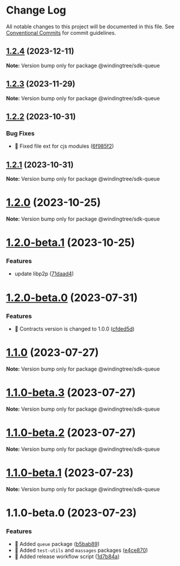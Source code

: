 # Change Log

All notable changes to this project will be documented in this file.
See [Conventional Commits](https://conventionalcommits.org) for commit guidelines.

## [1.2.4](https://github.com/windingtree/sdk/compare/@windingtree/sdk-queue@1.2.3...@windingtree/sdk-queue@1.2.4) (2023-12-11)

**Note:** Version bump only for package @windingtree/sdk-queue

## [1.2.3](https://github.com/windingtree/sdk/compare/@windingtree/sdk-queue@1.2.2...@windingtree/sdk-queue@1.2.3) (2023-11-29)

**Note:** Version bump only for package @windingtree/sdk-queue

## [1.2.2](https://github.com/windingtree/sdk/compare/@windingtree/sdk-queue@1.2.1...@windingtree/sdk-queue@1.2.2) (2023-10-31)

### Bug Fixes

- 🐛 Fixed file ext for cjs modules ([6f985f2](https://github.com/windingtree/sdk/commit/6f985f2a6b076abdf145176d5036fe89267f2c5a))

## [1.2.1](https://github.com/windingtree/sdk/compare/@windingtree/sdk-queue@1.2.0...@windingtree/sdk-queue@1.2.1) (2023-10-31)

**Note:** Version bump only for package @windingtree/sdk-queue

# [1.2.0](https://github.com/windingtree/sdk/compare/@windingtree/sdk-queue@1.2.0-beta.1...@windingtree/sdk-queue@1.2.0) (2023-10-25)

**Note:** Version bump only for package @windingtree/sdk-queue

# [1.2.0-beta.1](https://github.com/windingtree/sdk/compare/@windingtree/sdk-queue@1.2.0-beta.0...@windingtree/sdk-queue@1.2.0-beta.1) (2023-10-25)

### Features

- update libp2p ([71daad4](https://github.com/windingtree/sdk/commit/71daad41838ae6b2833c76aa36b5b2071a041e92))

# [1.2.0-beta.0](https://github.com/windingtree/sdk/compare/@windingtree/sdk-queue@1.1.0...@windingtree/sdk-queue@1.2.0-beta.0) (2023-07-31)

### Features

- 🎸 Contracts version is changed to 1.0.0 ([cfded5d](https://github.com/windingtree/sdk/commit/cfded5d7ade0058f62db2284474d169edf3dc273))

# [1.1.0](https://github.com/windingtree/sdk/compare/@windingtree/sdk-queue@1.1.0-beta.3...@windingtree/sdk-queue@1.1.0) (2023-07-27)

**Note:** Version bump only for package @windingtree/sdk-queue

# [1.1.0-beta.3](https://github.com/windingtree/sdk/compare/@windingtree/sdk-queue@1.1.0-beta.2...@windingtree/sdk-queue@1.1.0-beta.3) (2023-07-27)

**Note:** Version bump only for package @windingtree/sdk-queue

# [1.1.0-beta.2](https://github.com/windingtree/sdk/compare/@windingtree/sdk-queue@1.1.0-beta.1...@windingtree/sdk-queue@1.1.0-beta.2) (2023-07-27)

**Note:** Version bump only for package @windingtree/sdk-queue

# [1.1.0-beta.1](https://github.com/windingtree/sdk/compare/@windingtree/sdk-queue@1.1.0-beta.0...@windingtree/sdk-queue@1.1.0-beta.1) (2023-07-23)

**Note:** Version bump only for package @windingtree/sdk-queue

# 1.1.0-beta.0 (2023-07-23)

### Features

- 🎸 Added `queue` package ([b5bab89](https://github.com/windingtree/sdk/commit/b5bab89fdcffda87b99c3662a7e233b4d5d007ca))
- 🎸 Added `test-utils` and `massages` packages ([e4ce870](https://github.com/windingtree/sdk/commit/e4ce8700bc488db01e507db543dbd85ceb89a77e))
- 🎸 Added release workflow script ([1d7b84a](https://github.com/windingtree/sdk/commit/1d7b84a3623848c449522c0bb2af2c5f114c8a0a))
